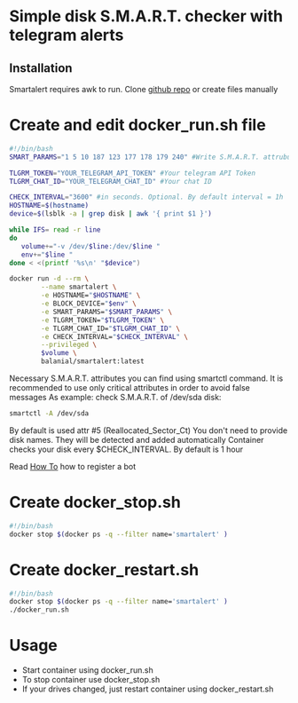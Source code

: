 # Simple disk S.M.A.R.T. checker with telegram alerts

## Installation

Smartalert requires awk to run.
Clone [github repo](https://github.com/balanila/smartalert.git "Project page on GitHub") or create files manually

# Create and edit docker_run.sh file

```sh
#!/bin/bash
SMART_PARAMS="1 5 10 187 123 177 178 179 240" #Write S.M.A.R.T. attrubutes space separated

TLGRM_TOKEN="YOUR_TELEGRAM_API_TOKEN" #Your telegram API Token
TLGRM_CHAT_ID="YOUR_TELEGRAM_CHAT_ID" #Your chat ID

CHECK_INTERVAL="3600" #in seconds. Optional. By default interval = 1h
HOSTNAME=$(hostname)
device=$(lsblk -a | grep disk | awk '{ print $1 }')

while IFS= read -r line
do
   volume+="-v /dev/$line:/dev/$line "
   env+="$line "
done < <(printf '%s\n' "$device")

docker run -d --rm \
        --name smartalert \
        -e HOSTNAME="$HOSTNAME" \
        -e BLOCK_DEVICE="$env" \
        -e SMART_PARAMS="$SMART_PARAMS" \
        -e TLGRM_TOKEN="$TLGRM_TOKEN" \
        -e TLGRM_CHAT_ID="$TLGRM_CHAT_ID" \
        -e CHECK_INTERVAL="$CHECK_INTERVAL" \
        --privileged \
        $volume \
        balanial/smartalert:latest
```

Necessary S.M.A.R.T. attributes you can find using smartctl command. 
It is recommended to use only critical attributes in order to avoid false messages
As example: check S.M.A.R.T. of /dev/sda disk:
```sh
smartctl -A /dev/sda
```
By default is used attr #5 (Reallocated_Sector_Ct)
You don't need to provide disk names. They will be detected and added automatically
Container checks your disk every $CHECK_INTERVAL. By default is 1 hour

Read [How To](https://core.telegram.org/bots#3-how-do-i-create-a-bot "Telegram HowTo") how to register a bot

# Create docker_stop.sh
```sh
#!/bin/bash
docker stop $(docker ps -q --filter name='smartalert' )
```

# Create docker_restart.sh
```sh
#!/bin/bash
docker stop $(docker ps -q --filter name='smartalert' )
./docker_run.sh
```

# Usage
- Start container using docker_run.sh
- To stop container use docker_stop.sh
- If your drives changed, just restart container using docker_restart.sh


